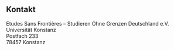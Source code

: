 ## Kontakt

Etudes Sans Frontières – Studieren Ohne Grenzen Deutschland e.V.  
Universität Konstanz  
Postfach 233  
78457 Konstanz
